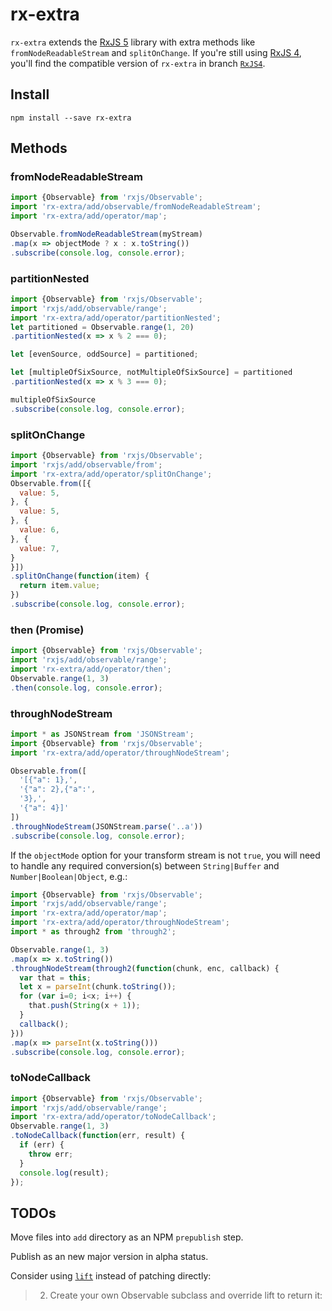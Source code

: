 # rx-extra

`rx-extra` extends the [RxJS 5](https://github.com/ReactiveX/rxjs) library with extra methods like `fromNodeReadableStream` and `splitOnChange`. If you're still using [RxJS 4](https://github.com/Reactive-Extensions/RxJS), you'll find the compatible version of `rx-extra` in branch [`RxJS4`](https://github.com/ariutta/rx-extra/tree/RxJS4).

## Install

`npm install --save rx-extra`

## Methods

### fromNodeReadableStream
```js
import {Observable} from 'rxjs/Observable';
import 'rx-extra/add/observable/fromNodeReadableStream';
import 'rx-extra/add/operator/map';

Observable.fromNodeReadableStream(myStream)
.map(x => objectMode ? x : x.toString())
.subscribe(console.log, console.error);
```

### partitionNested
```js
import {Observable} from 'rxjs/Observable';
import 'rxjs/add/observable/range';
import 'rx-extra/add/operator/partitionNested';
let partitioned = Observable.range(1, 20)
.partitionNested(x => x % 2 === 0);

let [evenSource, oddSource] = partitioned;

let [multipleOfSixSource, notMultipleOfSixSource] = partitioned
.partitionNested(x => x % 3 === 0);

multipleOfSixSource
.subscribe(console.log, console.error);
```

### splitOnChange
```js
import {Observable} from 'rxjs/Observable';
import 'rxjs/add/observable/from';
import 'rx-extra/add/operator/splitOnChange';
Observable.from([{
  value: 5,
}, {
  value: 5,
}, {
  value: 6,
}, {
  value: 7,
}
}])
.splitOnChange(function(item) {
  return item.value;
})
.subscribe(console.log, console.error);
```

### then (Promise)
```js
import {Observable} from 'rxjs/Observable';
import 'rxjs/add/observable/range';
import 'rx-extra/add/operator/then';
Observable.range(1, 3)
.then(console.log, console.error);
```

### throughNodeStream
```js
import * as JSONStream from 'JSONStream';
import {Observable} from 'rxjs/Observable';
import 'rx-extra/add/operator/throughNodeStream';

Observable.from([
  '[{"a": 1},',
  '{"a": 2},{"a":',
  '3},',
  '{"a": 4}]'
])
.throughNodeStream(JSONStream.parse('..a'))
.subscribe(console.log, console.error);
```

If the `objectMode` option for your transform stream is not `true`,
you will need to handle any required conversion(s) between
`String|Buffer` and `Number|Boolean|Object`, e.g.:

```js
import {Observable} from 'rxjs/Observable';
import 'rxjs/add/observable/range';
import 'rx-extra/add/operator/map';
import 'rx-extra/add/operator/throughNodeStream';
import * as through2 from 'through2';

Observable.range(1, 3)
.map(x => x.toString())
.throughNodeStream(through2(function(chunk, enc, callback) {
  var that = this;
  let x = parseInt(chunk.toString());
  for (var i=0; i<x; i++) {
    that.push(String(x + 1));
  }
  callback();
}))
.map(x => parseInt(x.toString()))
.subscribe(console.log, console.error);
```

### toNodeCallback
```js
import {Observable} from 'rxjs/Observable';
import 'rxjs/add/observable/range';
import 'rx-extra/add/operator/toNodeCallback';
Observable.range(1, 3)
.toNodeCallback(function(err, result) {
  if (err) {
    throw err;
  }
  console.log(result);
});
```

## TODOs

Move files into `add` directory as an NPM `prepublish` step.

Publish as an new major version in alpha status.

Consider using [`lift`](https://github.com/ReactiveX/RxJS/blob/master/doc/operator-creation.md) instead of patching directly:

> 2) Create your own Observable subclass and override lift to return it:

